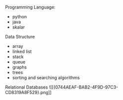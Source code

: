 Programming Language: 
+ python
+ java
+ skalar

Data Structure
+ array
+ linked list
+ stack
+ queue
+ graphs
+ trees
+ sorting and searching algorithms

Relational Databases
![[{0744AEAF-BAB2-4F9D-97C3-CD8319A8F529}.png]]